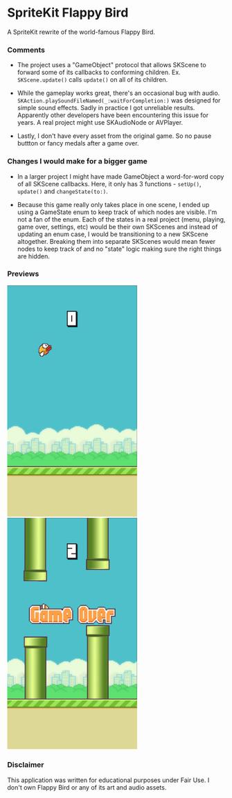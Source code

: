 # SpriteKit Flappy Bird

A SpriteKit rewrite of the world-famous Flappy Bird.

### Comments
* The project uses a "GameObject" protocol that allows SKScene to forward some of its callbacks to conforming children.
Ex. `SKScene.update()` calls `update()` on all of its children.

* While the gameplay works great, there's an occasional bug with audio. `SKAction.playSoundFileNamed(_:waitForCompletion:)` was designed for simple sound effects. Sadly in practice I got unreliable results. Apparently other developers have been encountering this issue for years. A real project might use SKAudioNode or AVPlayer.

* Lastly, I don't have every asset from the original game. So no pause buttton or fancy medals after a game over.

### Changes I would make for a bigger game
* In a larger project I might have made GameObject a word-for-word copy of all SKScene callbacks. Here, it only has 3 functions - `setUp()`, `update()` and `changeState(to:)`.

* Because this game really only takes place in one scene, I ended up using a GameState enum to keep track of which nodes are visible. I'm not a fan of the enum.
Each of the states in a real project (menu, playing, game over, settings, etc) would be their own SKScenes and instead of updating an enum case, I would be transitioning to a new SKScene altogether.
Breaking them into separate SKScenes would mean fewer nodes to keep track of and no "state" logic making sure the right things are hidden.

### Previews
<p float="left">
  <img src="PreviewImages/preview0.png" width="300" />
  <img src="PreviewImages/preview1.png" width="300" /> 
</p>

### Disclaimer
This application was written for educational purposes under Fair Use. I don't own Flappy Bird or any of its art and audio assets.
